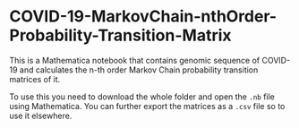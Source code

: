 # COVID-19-MarkovChain-nthOrder-Probability-Transition-Matrix
This is a Mathematica notebook that contains genomic sequence of COVID-19 and calculates the n-th order Markov Chain probability transition matrices of it. 

To use this you need to download the whole folder and open the `.nb` file using Mathematica. You can further export the matrices as a `.csv` file so to use it elsewhere. 

